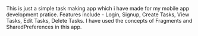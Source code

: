 This is just a simple task making app which i have made for my mobile app development pratice.
Features include 
                - Login, Signup, Create Tasks, View Tasks, Edit Tasks, Delete Tasks.
I have used the concepts of Fragments and SharedPreferences in this app.
